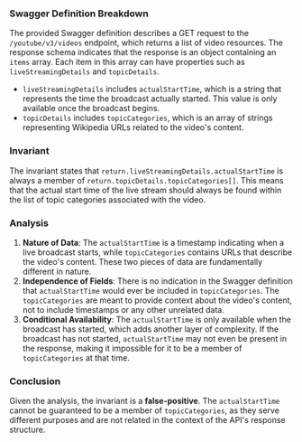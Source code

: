 ### Swagger Definition Breakdown
The provided Swagger definition describes a GET request to the `/youtube/v3/videos` endpoint, which returns a list of video resources. The response schema indicates that the response is an object containing an `items` array. Each item in this array can have properties such as `liveStreamingDetails` and `topicDetails`. 

- `liveStreamingDetails` includes `actualStartTime`, which is a string that represents the time the broadcast actually started. This value is only available once the broadcast begins.
- `topicDetails` includes `topicCategories`, which is an array of strings representing Wikipedia URLs related to the video's content.

### Invariant
The invariant states that `return.liveStreamingDetails.actualStartTime` is always a member of `return.topicDetails.topicCategories[]`. This means that the actual start time of the live stream should always be found within the list of topic categories associated with the video.

### Analysis
1. **Nature of Data**: The `actualStartTime` is a timestamp indicating when a live broadcast starts, while `topicCategories` contains URLs that describe the video's content. These two pieces of data are fundamentally different in nature. 
2. **Independence of Fields**: There is no indication in the Swagger definition that `actualStartTime` would ever be included in `topicCategories`. The `topicCategories` are meant to provide context about the video's content, not to include timestamps or any other unrelated data. 
3. **Conditional Availability**: The `actualStartTime` is only available when the broadcast has started, which adds another layer of complexity. If the broadcast has not started, `actualStartTime` may not even be present in the response, making it impossible for it to be a member of `topicCategories` at that time.

### Conclusion
Given the analysis, the invariant is a **false-positive**. The `actualStartTime` cannot be guaranteed to be a member of `topicCategories`, as they serve different purposes and are not related in the context of the API's response structure.
